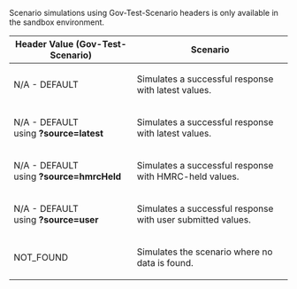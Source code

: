 <p>Scenario simulations using Gov-Test-Scenario headers is only available in the sandbox environment.</p>
<table>
    <thead>
        <tr>
            <th>Header Value (Gov-Test-Scenario)</th>
            <th>Scenario</th>
        </tr>
    </thead>
    <tbody>
        <tr>
            <td><p>N/A - DEFAULT</p></td>
            <td><p>Simulates a successful response with latest values.</p></td>
        </tr>
        <tr>
            <td><p>N/A - DEFAULT<br>using <strong>?source=latest</strong></p></td>
            <td><p>Simulates a successful response with latest values.</p></td>
        </tr>
        <tr>
            <td><p>N/A - DEFAULT<br>using <strong>?source=hmrcHeld</strong></p></td>
            <td><p>Simulates a successful response with HMRC-held values.</p></td>
        </tr>
        <tr>
            <td><p>N/A - DEFAULT<br>using <strong>?source=user</strong></p></td>
            <td><p>Simulates a successful response with user submitted values.</p></td>
        </tr>
        <tr>
            <td><p>NOT_FOUND</p></td>
            <td><p>Simulates the scenario where no data is found.</p></td>
        </tr>
    </tbody>
</table>